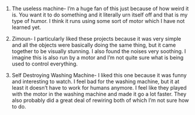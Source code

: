 
1.	The useless machine- I’m a huge fan of this just because of how weird it is. 
You want it to do something and it literally urn itself off and that is my type of humor. 
I think it runs using some sort of motor which I have not learned yet. 

2.	Zimoun- I particularly liked these projects because it was very simple and all the objects were basically doing the same thing, but it came together to be visually stunning.
I also found the noises very soothing.
I imagine this is also run by a motor and I’m not quite sure what is being used to control everything. 

3.	Self Destroying Washing Machine- I liked this one because it was funny and interesting to watch. 
I feel bad for the washing machine, but it at least it doesn’t have to work for humans anymore. 
I feel like they played with the motor in the washing machine and made it go a lot faster. 
They also probably did a great deal of rewiring both of which I’m not sure how to do.
